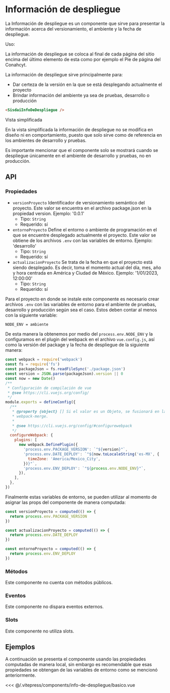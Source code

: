 <script setup>
import EjemploBasico from "../../.vitepress/components/info-de-despliegue/basico.vue";
</script>

# Información de despliegue

La Información de despliegue es un componente que sirve para presentar la información acerca del versionamiento, el ambiente y la fecha de despliegue.

Uso:

La información de despliegue se coloca al final de cada página del sitio encima del último elemento de esta como por ejemplo el Pie de página del Conahcyt.

La información de despliegue sirve principalmente para:

- Dar certeza de la versión en la que se está desplegando actualmente el proyecto
- Brindar información del ambiente ya sea de pruebas, desarrollo o producción

```html
<SisdaiInfoDeDespliegue />
```

Vista simplificada

En la vista simplificada la información de despliegue no se modifica en diseño ni en comportamiento, puesto que solo sirve como de referencia en los ambientes de desarrollo y pruebas.

Es importante mencionar que el componente solo se mostrará cuando se despliegue únicamente en el ambiente de desarrollo y pruebas, no en producción.

<section id="api">

## API

### Propiedades

- `versionProyecto` Identificador de versionamiento semántico del proyecto. Este valor se encuentra en el archivo package.json en la propiedad version. Ejemplo: '0.0.1'
  - Tipo: `String`
  - Requerido: sí
- `entornoProyecto` Define el entorno o ambiente de programación en el que se encuentre desplegado actualmente el proyecto. Este valor se obtiene de los archivos `.env` con las variables de entorno. Ejemplo: 'desarrollo'
  - Tipo: `String`
  - Requerido: sí
- `actualizacionProyecto` Se trata de la fecha en que el proyecto está siendo desplegado. Es decir, toma el momento actual del día, mes, año y hora centrada en América y Ciudad de México. Ejemplo: '1/01/2023, 12:00:00'
  - Tipo: `String`
  - Requerido: sí

Para el proyecto en donde se instale este componente es necesario crear archivos `.env` con las variables de entorno para el ambiente de pruebas, desarrollo y producción según sea el caso. Estos deben contar al menos con la siguiente variable:

```bash
NODE_ENV = ambiente
```

De esta manera la obtenemos por medio del `process.env.NODE_ENV` y la configuramos en el plugin del webpack en el archivo `vue.config.js`, así como la versión del package y la fecha de despliegue de la siguiente manera:

```js
const webpack = require('webpack')
const fs = require('fs')
const packageJson = fs.readFileSync('./package.json')
const version = JSON.parse(packageJson).version || 0
const now = new Date()
/**
 * Configuración de compilación de vue
 * @see https://cli.vuejs.org/config/
 */
module.exports = defineConfig({
  /**
   * @property {object} [] Si el valor es un Objeto, se fusionará en la configuración final usando
   * webpack-merge.
   *
   * @see https://cli.vuejs.org/config/#configurewebpack
   */
  configureWebpack: {
    plugins: [
      new webpack.DefinePlugin({
        'process.env.PACKAGE_VERSION': `"${version}"`,
        'process.env.DATE_DEPLOY': `"${now.toLocaleString('es-MX', {
          timeZone: 'America/Mexico_City',
        })}"`,
        'process.env.ENV_DEPLOY': `"${process.env.NODE_ENV}"`,
      }),
    ],
  },
})
```

Finalmente estas variables de entorno, se pueden utilizar al momento de asignar las props del componente de manera computada:

```js
const versionProyecto = computed(() => {
  return process.env.PACKAGE_VERSION
})

const actualizacionProyecto = computed(() => {
  return process.env.DATE_DEPLOY
})

const entornoProyecto = computed(() => {
  return process.env.ENV_DEPLOY
})
```

### Métodos

Este componente no cuenta con métodos públicos.

### Eventos

Este componente no dispara eventos externos.

### Slots

Este componente no utiliza slots.

</section>

<section id="ejemplos">

## Ejemplos

A continuación se presenta el componente usando las propiedades computadas de manera local, sin embargo es recomendable que esas propiedades se obtengan de las variables de entorno como se mencionó anteriormente.

<!-- <utils-ejemplo-doc ruta="info-de-despliegue/basico.vue"/> -->
<EjemploBasico />
<<< @/.vitepress/components/info-de-despliegue/basico.vue

</section>
